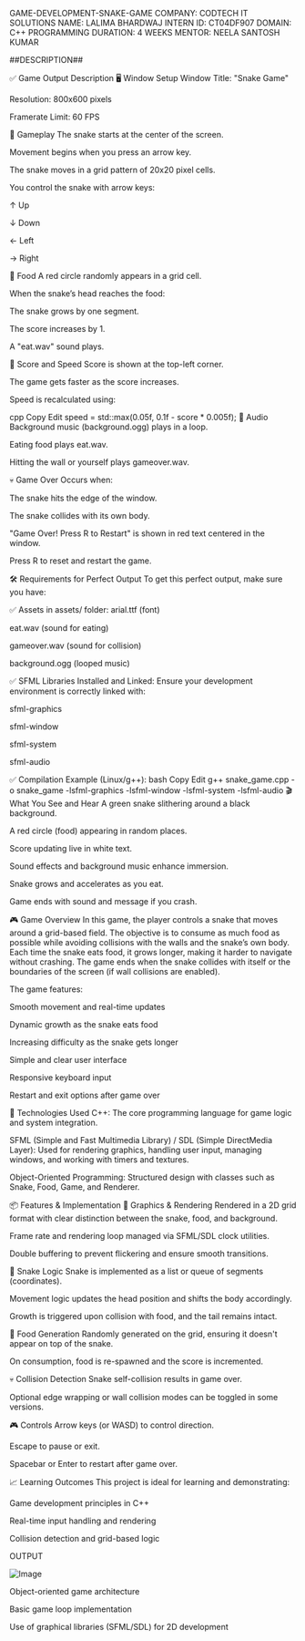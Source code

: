 GAME-DEVELOPMENT-SNAKE-GAME
COMPANY: CODTECH IT SOLUTIONS NAME: LALIMA BHARDWAJ INTERN ID: CT04DF907 DOMAIN: C++ PROGRAMMING DURATION: 4 WEEKS MENTOR: NEELA SANTOSH KUMAR

##DESCRIPTION##

✅ Game Output Description 🖥️ Window Setup Window Title: "Snake Game"

Resolution: 800x600 pixels

Framerate Limit: 60 FPS

🐍 Gameplay The snake starts at the center of the screen.

Movement begins when you press an arrow key.

The snake moves in a grid pattern of 20x20 pixel cells.

You control the snake with arrow keys:

↑ Up

↓ Down

← Left

→ Right

🍎 Food A red circle randomly appears in a grid cell.

When the snake’s head reaches the food:

The snake grows by one segment.

The score increases by 1.

A "eat.wav" sound plays.

🧠 Score and Speed Score is shown at the top-left corner.

The game gets faster as the score increases.

Speed is recalculated using:

cpp Copy Edit speed = std::max(0.05f, 0.1f - score * 0.005f); 🎵 Audio Background music (background.ogg) plays in a loop.

Eating food plays eat.wav.

Hitting the wall or yourself plays gameover.wav.

💀 Game Over Occurs when:

The snake hits the edge of the window.

The snake collides with its own body.

"Game Over! Press R to Restart" is shown in red text centered in the window.

Press R to reset and restart the game.

🛠️ Requirements for Perfect Output To get this perfect output, make sure you have:

✅ Assets in assets/ folder: arial.ttf (font)

eat.wav (sound for eating)

gameover.wav (sound for collision)

background.ogg (looped music)

✅ SFML Libraries Installed and Linked: Ensure your development environment is correctly linked with:

sfml-graphics

sfml-window

sfml-system

sfml-audio

✅ Compilation Example (Linux/g++): bash Copy Edit g++ snake_game.cpp -o snake_game -lsfml-graphics -lsfml-window -lsfml-system -lsfml-audio 🎬 What You See and Hear A green snake slithering around a black background.

A red circle (food) appearing in random places.

Score updating live in white text.

Sound effects and background music enhance immersion.

Snake grows and accelerates as you eat.

Game ends with sound and message if you crash.

🎮 Game Overview In this game, the player controls a snake that moves around a grid-based field. The objective is to consume as much food as possible while avoiding collisions with the walls and the snake’s own body. Each time the snake eats food, it grows longer, making it harder to navigate without crashing. The game ends when the snake collides with itself or the boundaries of the screen (if wall collisions are enabled).

The game features:

Smooth movement and real-time updates

Dynamic growth as the snake eats food

Increasing difficulty as the snake gets longer

Simple and clear user interface

Responsive keyboard input

Restart and exit options after game over

🧰 Technologies Used C++: The core programming language for game logic and system integration.

SFML (Simple and Fast Multimedia Library) / SDL (Simple DirectMedia Layer): Used for rendering graphics, handling user input, managing windows, and working with timers and textures.

Object-Oriented Programming: Structured design with classes such as Snake, Food, Game, and Renderer.

📦 Features & Implementation 🎨 Graphics & Rendering Rendered in a 2D grid format with clear distinction between the snake, food, and background.

Frame rate and rendering loop managed via SFML/SDL clock utilities.

Double buffering to prevent flickering and ensure smooth transitions.

🐍 Snake Logic Snake is implemented as a list or queue of segments (coordinates).

Movement logic updates the head position and shifts the body accordingly.

Growth is triggered upon collision with food, and the tail remains intact.

🍎 Food Generation Randomly generated on the grid, ensuring it doesn't appear on top of the snake.

On consumption, food is re-spawned and the score is incremented.

💀 Collision Detection Snake self-collision results in game over.

Optional edge wrapping or wall collision modes can be toggled in some versions.

🎮 Controls Arrow keys (or WASD) to control direction.

Escape to pause or exit.

Spacebar or Enter to restart after game over.

📈 Learning Outcomes This project is ideal for learning and demonstrating:

Game development principles in C++

Real-time input handling and rendering

Collision detection and grid-based logic

OUTPUT

![Image](https://github.com/user-attachments/assets/d0c19348-c8bf-4212-8c52-94a867a0cfb0)

Object-oriented game architecture

Basic game loop implementation

Use of graphical libraries (SFML/SDL) for 2D development

